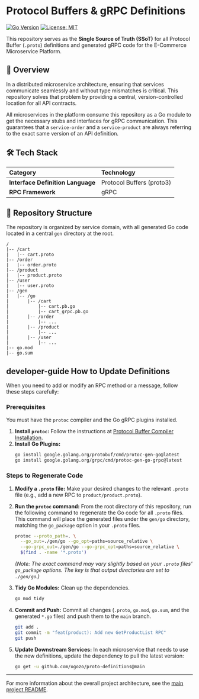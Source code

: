# Protocol Buffers & gRPC Definitions

[![Go Version](https://img.shields.io/badge/Go-1.22%2B-blue.svg)](https://golang.org/)
[![License: MIT](https://img.shields.io/badge/License-MIT-yellow.svg)](https://opensource.org/licenses/MIT)

This repository serves as the **Single Source of Truth (SSoT)** for all Protocol Buffer (`.proto`) definitions and generated gRPC code for the E-Commerce Microservice Platform.

## 📖 Overview

In a distributed microservice architecture, ensuring that services communicate seamlessly and without type mismatches is critical. This repository solves that problem by providing a central, version-controlled location for all API contracts.

All microservices in the platform consume this repository as a Go module to get the necessary stubs and interfaces for gRPC communication. This guarantees that a `service-order` and a `service-product` are always referring to the exact same version of an API definition.

## 🛠️ Tech Stack

| Category | Technology |
| :--- | :--- |
| **Interface Definition Language** | Protocol Buffers (proto3) |
| **RPC Framework** | gRPC |

## 📁 Repository Structure

The repository is organized by service domain, with all generated Go code located in a central `gen` directory at the root.

```
/
|-- /cart
|   |-- cart.proto
|-- /order
|   |-- order.proto
|-- /product
|   |-- product.proto
|-- /user
|   |-- user.proto
|-- /gen
|   |-- /go
|       |-- /cart
|           |-- cart.pb.go
|           |-- cart_grpc.pb.go
|       |-- /order
|           |-- ...
|       |-- /product
|           |-- ...
|       |-- /user
|           |-- ...
|-- go.mod
|-- go.sum
```

## developer-guide How to Update Definitions

When you need to add or modify an RPC method or a message, follow these steps carefully:

### Prerequisites

You must have the `protoc` compiler and the Go gRPC plugins installed.

1.  **Install `protoc`:** Follow the instructions at [Protocol Buffer Compiler Installation](https://grpc.io/docs/protoc-installation/).
2.  **Install Go Plugins:**
    ```bash
    go install google.golang.org/protobuf/cmd/protoc-gen-go@latest
    go install google.golang.org/grpc/cmd/protoc-gen-go-grpc@latest
    ```

### Steps to Regenerate Code

1.  **Modify a `.proto` file:** Make your desired changes to the relevant `.proto` file (e.g., add a new RPC to `product/product.proto`).

2.  **Run the `protoc` command:** From the root directory of this repository, run the following command to regenerate the Go code for all `.proto` files. This command will place the generated files under the `gen/go` directory, matching the `go_package` option in your `.proto` files.
    ```bash
    protoc --proto_path=. \
      --go_out=./gen/go --go_opt=paths=source_relative \
      --go-grpc_out=./gen/go --go-grpc_opt=paths=source_relative \
      $(find . -name '*.proto')
    ```
    *(Note: The exact command may vary slightly based on your `.proto` files' `go_package` options. The key is that output directories are set to `./gen/go`.)*

3.  **Tidy Go Modules:** Clean up the dependencies.
    ```bash
    go mod tidy
    ```

4.  **Commit and Push:** Commit all changes (`.proto`, `go.mod`, `go.sum`, and the generated `*.go` files) and push them to the `main` branch.
    ```bash
    git add .
    git commit -m "feat(product): Add new GetProductList RPC"
    git push
    ```

5.  **Update Downstream Services:** In each microservice that needs to use the new definitions, update the dependency to pull the latest version:
    ```bash
    go get -u github.com/ogozo/proto-definitions@main
    ```

---
For more information about the overall project architecture, see the [main project README](https://github.com/ogozo/docker-compose-environment/blob/main/README.md).

